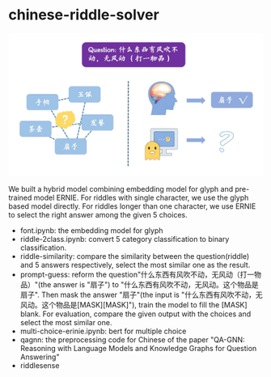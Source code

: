 # chinese-riddle-solver
![](teaser.jpg)

We built a hybrid model combining embedding model for glyph and pre-trained model ERNIE.
For riddles with single character, we use the glyph based model directly. For riddles longer than one character, we use ERNIE to select the right answer among the given 5 choices.

- font.ipynb: the embedding model for glyph
- riddle-2class.ipynb: convert 5 category classification to binary classification.
- riddle-similarity: compare the similarity between the question(riddle) and 5 answers respectively, select the most similar one as the result.
- prompt-guess: reform the question"什么东西有风吹不动，无风动（打一物品）"(the answer is "扇子") to "什么东西有风吹不动，无风动。这个物品是扇子". Then mask the answer "扇子"(the input is "什么东西有风吹不动，无风动。这个物品是[MASK][MASK]"), train the model to fill the [MASK] blank. For evaluation, compare the given output with the choices and select the most similar one.
- multi-choice-erinie.ipynb: bert for multiple choice
- qagnn: the preprocessing code for Chinese of the paper "QA-GNN: Reasoning with Language Models and Knowledge Graphs for Question Answering"
- riddlesense
